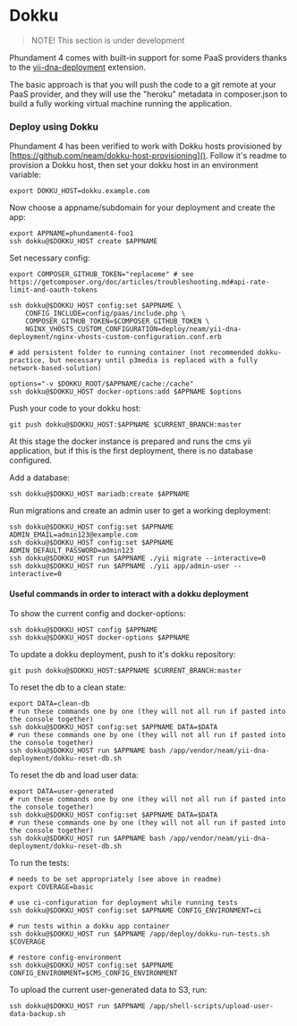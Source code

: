 Dokku
======

> NOTE! This section is under development

Phundament 4 comes with built-in support for some PaaS providers thanks to the [yii-dna-deployment](https://github.com/neam/yii-dna-deployment) extension.

The basic approach is that you will push the code to a git remote at your PaaS provider, and they will use the "heroku" metadata in composer.json to build a fully working virtual machine running the application.

### Deploy using Dokku

Phundament 4 has been verified to work with Dokku hosts provisioned by [https://github.com/neam/dokku-host-provisioning](). Follow it's readme to provision a Dokku host, then set your dokku host in an environment variable:

    export DOKKU_HOST=dokku.example.com

Now choose a appname/subdomain for your deployment and create the app:

    export APPNAME=phundament4-foo1
    ssh dokku@$DOKKU_HOST create $APPNAME

Set necessary config:

    export COMPOSER_GITHUB_TOKEN="replaceme" # see https://getcomposer.org/doc/articles/troubleshooting.md#api-rate-limit-and-oauth-tokens

    ssh dokku@$DOKKU_HOST config:set $APPNAME \
        CONFIG_INCLUDE=config/paas/include.php \
        COMPOSER_GITHUB_TOKEN=$COMPOSER_GITHUB_TOKEN \
        NGINX_VHOSTS_CUSTOM_CONFIGURATION=deploy/neam/yii-dna-deployment/nginx-vhosts-custom-configuration.conf.erb

    # add persistent folder to running container (not recommended dokku-practice, but necessary until p3media is replaced with a fully network-based-solution)

    options="-v $DOKKU_ROOT/$APPNAME/cache:/cache"
    ssh dokku@$DOKKU_HOST docker-options:add $APPNAME $options

Push your code to your dokku host:

    git push dokku@$DOKKU_HOST:$APPNAME $CURRENT_BRANCH:master

At this stage the docker instance is prepared and runs the cms yii application, but if this is the first deployment, there is no database configured.

Add a database:

    ssh dokku@$DOKKU_HOST mariadb:create $APPNAME

Run migrations and create an admin user to get a working deployment:

    ssh dokku@$DOKKU_HOST config:set $APPNAME ADMIN_EMAIL=admin123@example.com
    ssh dokku@$DOKKU_HOST config:set $APPNAME ADMIN_DEFAULT_PASSWORD=admin123
    ssh dokku@$DOKKU_HOST run $APPNAME ./yii migrate --interactive=0
    ssh dokku@$DOKKU_HOST run $APPNAME ./yii app/admin-user --interactive=0

#### Useful commands in order to interact with a dokku deployment

To show the current config and docker-options:

    ssh dokku@$DOKKU_HOST config $APPNAME
    ssh dokku@$DOKKU_HOST docker-options $APPNAME

To update a dokku deployment, push to it's dokku repository:

    git push dokku@$DOKKU_HOST:$APPNAME $CURRENT_BRANCH:master

To reset the db to a clean state:

    export DATA=clean-db
    # run these commands one by one (they will not all run if pasted into the console together)
    ssh dokku@$DOKKU_HOST config:set $APPNAME DATA=$DATA
    # run these commands one by one (they will not all run if pasted into the console together)
    ssh dokku@$DOKKU_HOST run $APPNAME bash /app/vendor/neam/yii-dna-deployment/dokku-reset-db.sh

To reset the db and load user data:

    export DATA=user-generated
    # run these commands one by one (they will not all run if pasted into the console together)
    ssh dokku@$DOKKU_HOST config:set $APPNAME DATA=$DATA
    # run these commands one by one (they will not all run if pasted into the console together)
    ssh dokku@$DOKKU_HOST run $APPNAME bash /app/vendor/neam/yii-dna-deployment/dokku-reset-db.sh

To run the tests:

    # needs to be set appropriately (see above in readme)
    export COVERAGE=basic

    # use ci-configuration for deployment while running tests
    ssh dokku@$DOKKU_HOST config:set $APPNAME CONFIG_ENVIRONMENT=ci

    # run tests within a dokku app container
    ssh dokku@$DOKKU_HOST run $APPNAME /app/deploy/dokku-run-tests.sh $COVERAGE

    # restore config-environment
    ssh dokku@$DOKKU_HOST config:set $APPNAME CONFIG_ENVIRONMENT=$CMS_CONFIG_ENVIRONMENT

To upload the current user-generated data to S3, run:

    ssh dokku@$DOKKU_HOST run $APPNAME /app/shell-scripts/upload-user-data-backup.sh